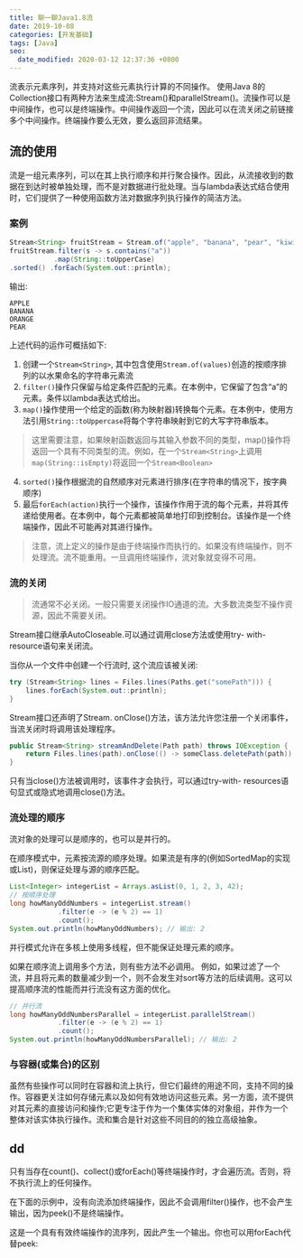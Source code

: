 ```yaml
---
title: 聊一聊Java1.8流
date: 2019-10-08
categories: [开发基础]
tags: [Java]
seo:
  date_modified: 2020-03-12 12:37:36 +0800
---
```


流表示元素序列，并支持对这些元素执行计算的不同操作。
使用Java 8的Collection接口有两种方法来生成流:Stream()和parallelStream()。流操作可以是中间操作，也可以是终端操作。中间操作返回一个流，因此可以在流关闭之前链接多个中间操作。终端操作要么无效，要么返回非流结果。

## 流的使用
流是一组元素序列，可以在其上执行顺序和并行聚合操作。因此，从流接收到的数据在到达时被单独处理，而不是对数据进行批处理。当与lambda表达式结合使用时，它们提供了一种使用函数方法对数据序列执行操作的简洁方法。
### 案例
```java
Stream<String> fruitStream = Stream.of("apple", "banana", "pear", "kiwi", "orange");
fruitStream.filter(s -> s.contains("a"))
           .map(String::toUpperCase)
.sorted() .forEach(System.out::println);
```
输出:
```
APPLE
BANANA
ORANGE
PEAR
```

上述代码的运作可概括如下:
1. 创建一个`Stream<String>`, 其中包含使用`Stream.of(values)`创造的按顺序排列的以水果命名的字符串元素流
2. `filter()`操作只保留与给定条件匹配的元素。在本例中，它保留了包含“a”的元素。条件以lambda表达式给出。
3. `map()`操作使用一个给定的函数(称为映射器)转换每个元素。在本例中，使用方法引用`String::toUppercase`将每个字符串映射到它的大写字符串版本。
> 这里需要注意，如果映射函数返回与其输入参数不同的类型，map()操作将返回一个具有不同类型的流。例如，在一个`Stream<String>`上调用`map(String::isEmpty)`将返回一个`Stream<Boolean>`

4. `sorted()`操作根据流的自然顺序对元素进行排序(在字符串的情况下，按字典顺序)
5. 最后`forEach(action)`执行一个操作，该操作作用于流的每个元素，并将其传递给使用者。在本例中，每个元素都被简单地打印到控制台。该操作是一个终端操作，因此不可能再对其进行操作。
> 注意，流上定义的操作是由于终端操作而执行的。如果没有终端操作，则不处理流。流不能重用。一旦调用终端操作，流对象就变得不可用。

### 流的关闭
>流通常不必关闭。一般只需要关闭操作IO通道的流。大多数流类型不操作资源，因此不需要关闭。

Stream接口继承AutoCloseable.可以通过调用close方法或使用try- with-resource语句来关闭流。

当你从一个文件中创建一个行流时, 这个流应该被关闭:
```java
try (Stream<String> lines = Files.lines(Paths.get("somePath"))) {
    lines.forEach(System.out::println);
}
```

Stream接口还声明了Stream. onClose()方法，该方法允许您注册一个关闭事件，当流关闭时将调用该处理程序。
```java
public Stream<String> streamAndDelete(Path path) throws IOException {
    return Files.lines(path).onClose(() -> someClass.deletePath(path));
}
```
只有当close()方法被调用时，该事件才会执行，可以通过try-with- resources语句显式或隐式地调用close()方法。

### 流处理的顺序
流对象的处理可以是顺序的，也可以是并行的。

在顺序模式中，元素按流源的顺序处理。如果流是有序的(例如SortedMap的实现或List)，则保证处理与源的顺序匹配。
```java
List<Integer> integerList = Arrays.asList(0, 1, 2, 3, 42);
// 按顺序处理
long howManyOddNumbers = integerList.stream()
            .filter(e -> (e % 2) == 1)
            .count();
System.out.println(howManyOddNumbers); // 输出: 2
```

并行模式允许在多核上使用多线程，但不能保证处理元素的顺序。

如果在顺序流上调用多个方法，则有些方法不必调用。
例如，如果过滤了一个流，并且将元素的数量减少到一个，则不会发生对sort等方法的后续调用。这可以提高顺序流的性能而并行流没有这方面的优化。
```java
// 并行流
long howManyOddNumbersParallel = integerList.parallelStream()
            .filter(e -> (e % 2) == 1)
            .count();
System.out.println(howManyOddNumbersParallel); // 输出: 2
```

### 与容器(或集合)的区别
虽然有些操作可以同时在容器和流上执行，但它们最终的用途不同，支持不同的操作。容器更关注如何存储元素以及如何有效地访问这些元素。另一方面，流不提供对其元素的直接访问和操作;它更专注于作为一个集体实体的对象组，并作为一个整体对该实体执行操作。流和集合是针对这些不同目的的独立高级抽象。

## dd
只有当存在count()、collect()或forEach()等终端操作时，才会遍历流。否则，将不执行流上的任何操作。

在下面的示例中，没有向流添加终端操作，因此不会调用filter()操作，也不会产生输出，因为peek()不是终端操作。

这是一个具有有效终端操作的流序列，因此产生一个输出。你也可以用forEach代替peek: